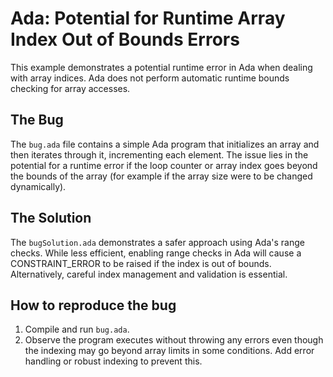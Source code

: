 # Ada: Potential for Runtime Array Index Out of Bounds Errors

This example demonstrates a potential runtime error in Ada when dealing with array indices. Ada does not perform automatic runtime bounds checking for array accesses.

## The Bug
The `bug.ada` file contains a simple Ada program that initializes an array and then iterates through it, incrementing each element.  The issue lies in the potential for a runtime error if the loop counter or array index goes beyond the bounds of the array (for example if the array size were to be changed dynamically).

## The Solution
The `bugSolution.ada` demonstrates a safer approach using Ada's range checks.  While less efficient, enabling range checks in Ada will cause a CONSTRAINT_ERROR to be raised if the index is out of bounds.  Alternatively, careful index management and validation is essential.

## How to reproduce the bug
1. Compile and run `bug.ada`.
2. Observe the program executes without throwing any errors even though the indexing may go beyond array limits in some conditions.  Add error handling or robust indexing to prevent this.
